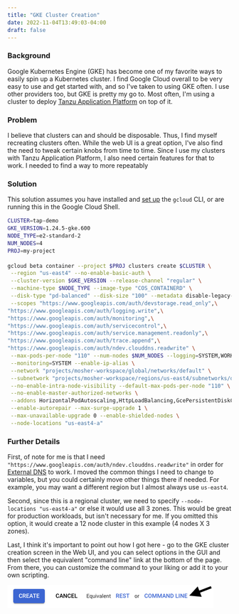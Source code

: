 ```yaml
---
title: "GKE Cluster Creation"
date: 2022-11-04T13:49:03-04:00
draft: false
---
```


### Background

Google Kubernetes Engine (GKE) has become one of my favorite ways to easily spin up a Kubernetes cluster.  I find Google Cloud overall to be very easy to use and get started with, and so I've taken to using GKE often.  I use other providers too, but GKE is pretty my go to.  Most often, I'm using a cluster to deploy [Tanzu Application Platform](https://tanzu.vmware.com/application-platform) on top of it.  

### Problem 

I believe that clusters can and should be disposable.  Thus, I find myself recreating clusters often.  While the web UI is a great option, I've also find the need to tweak certain knobs from time to time.  Since I use my clusters with Tanzu Application Platform, I also need certain features for that to work.  I needed to find a way to more repeatably    

### Solution

This solution assumes you have installed and [set up](https://cloud.google.com/sdk/docs/initializing) the `gcloud` CLI, or are running this in the Google Cloud Shell.

```bash
CLUSTER=tap-demo
GKE_VERSION=1.24.5-gke.600
NODE_TYPE=e2-standard-2
NUM_NODES=4
PROJ=my-project

gcloud beta container --project $PROJ clusters create $CLUSTER \
 --region "us-east4" --no-enable-basic-auth \
 --cluster-version $GKE_VERSION --release-channel "regular" \
 --machine-type $NODE_TYPE --image-type "COS_CONTAINERD" \
 --disk-type "pd-balanced" --disk-size "100" --metadata disable-legacy-endpoints=true \
 --scopes "https://www.googleapis.com/auth/devstorage.read_only",\
"https://www.googleapis.com/auth/logging.write",\
"https://www.googleapis.com/auth/monitoring",\
"https://www.googleapis.com/auth/servicecontrol",\
"https://www.googleapis.com/auth/service.management.readonly",\
"https://www.googleapis.com/auth/trace.append",\
"https://www.googleapis.com/auth/ndev.clouddns.readwrite" \
 --max-pods-per-node "110" --num-nodes $NUM_NODES --logging=SYSTEM,WORKLOAD \
 --monitoring=SYSTEM --enable-ip-alias \
 --network "projects/mosher-workspace/global/networks/default" \
 --subnetwork "projects/mosher-workspace/regions/us-east4/subnetworks/default" \
 --no-enable-intra-node-visibility --default-max-pods-per-node "110" \
 --no-enable-master-authorized-networks \
 --addons HorizontalPodAutoscaling,HttpLoadBalancing,GcePersistentDiskCsiDriver --enable-autoupgrade \
 --enable-autorepair --max-surge-upgrade 1 \
 --max-unavailable-upgrade 0 --enable-shielded-nodes \
 --node-locations "us-east4-a"
```

### Further Details


First, of note for me is that I need `"https://www.googleapis.com/auth/ndev.clouddns.readwrite"` in order for [External DNS](https://github.com/kubernetes-sigs/external-dns/blob/master/docs/tutorials/gke.md) to work.  I moved the common things I need to change to variables, but you could certainly move other things there if needed.  For example, you may want a different region but I almost always use `us-east4`.  

Second, since this is a regional cluster, we need to specify `--node-locations "us-east4-a"` or else it would use all 3 zones.  This would be great for production workloads, but isn't necessary for me.  If you omitted this option, it would create a 12 node cluster in this example (4 nodes X 3 zones).

Last, I think it's important to point out how I got here - go to the GKE cluster creation screen in the Web UI, and you can select options in the GUI and then select the equivalent "command line" link at the bottom of the page.  From there, you can customize the command to your liking or add it to your own scripting. 

![Command Line](/gke-gui-cli.png "GKE GUI CLI Link")

